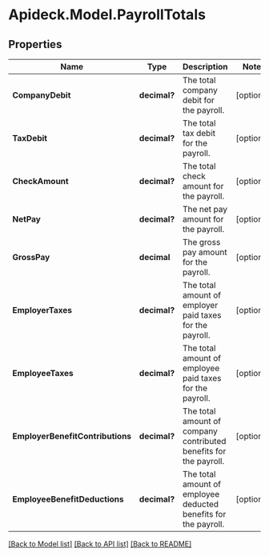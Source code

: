 # Apideck.Model.PayrollTotals

## Properties

Name | Type | Description | Notes
------------ | ------------- | ------------- | -------------
**CompanyDebit** | **decimal?** | The total company debit for the payroll. | [optional] 
**TaxDebit** | **decimal?** | The total tax debit for the payroll. | [optional] 
**CheckAmount** | **decimal?** | The total check amount for the payroll. | [optional] 
**NetPay** | **decimal?** | The net pay amount for the payroll. | [optional] 
**GrossPay** | **decimal** | The gross pay amount for the payroll. | [optional] 
**EmployerTaxes** | **decimal?** | The total amount of employer paid taxes for the payroll. | [optional] 
**EmployeeTaxes** | **decimal?** | The total amount of employee paid taxes for the payroll. | [optional] 
**EmployerBenefitContributions** | **decimal?** | The total amount of company contributed benefits for the payroll. | [optional] 
**EmployeeBenefitDeductions** | **decimal?** | The total amount of employee deducted benefits for the payroll. | [optional] 

[[Back to Model list]](../README.md#documentation-for-models) [[Back to API list]](../README.md#documentation-for-api-endpoints) [[Back to README]](../README.md)

